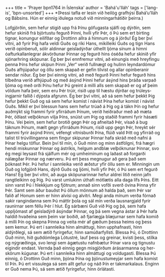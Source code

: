 +++
title = 'Prayer bpn1764 in Íslenska'
author = 'Bahá'u'lláh'
tags = ['lang-is', 'bpn-unsorted']
+++
*(Þessi tafla er lesin við heilög grafhýsi Bahá’u’lláh og Bábsins. Hún er einnig iðulega notuð við minn­ing­ar­hátíðir þeirra.)

Lofgjörðin, sem hefur stigið upp frá Þínu göfug­asta sjálfi og dýrðin, sem hefur skinið frá björtustu fegurð Þinni, hvíli yfir Þér, ó Þú sem ert birting tignar, konungur eilífðar og Drottinn allra á himnum og á jörðu!
Ég ber því vitni, að fyrir Þig hafa veldi Guðs og ríki Hans, mikilleiki Guðs og tign Hans verið opinberuð, sólir aldinnar geisladýrðar úthellt ljóma sínum á himni óafturkallanlegrar ákvörðunar Þinnar og fegurð hins óséða hefur skinið yfir sjónar­hring sköpunar.
Ég ber því ennfremur vitni, að einungis með hreyfingu penna Þíns hefur skipun Þinni „Ver“ verið fullnægt og hulinn leyndardómur Guðs af­hjúpaður og öllu sem skapað er gefin tilvist og allar opinberanir sendar niður.
Ég ber því einnig vitni, að með fegurð Þinni hefur fegurð hins tilbeðna verið afhjúpuð og með ásýnd Þinni hefur ásýnd hins þráða varpað ljóma og með orði Þínu hefur Þú greint á milli alls sem skapað er og af þeim völdum hafa þeir, sem eru Þér trúir, risið upp til hæstu dýrðar og trúleys­ingjarnir fallið í dýpsta afgrunn.
Ég ber því vitni, að sá sem hefur þekkt Þig hefur þekkt Guð og sá sem hefur komist í návist Þína hefur komist í návist Guðs. Mikil er því blessun hans sem hefur trúað á Þig og á tákn Þín og hefur auðmýkt sig frammi fyrir yfirráðum Þínum, verið heiðraður með að mæta Þér, öðlast velþóknun vilja Þíns, snúist um Þig og staðið frammi fyrir hásæti Þínu. Vei þeim, sem hefur brotið gegn Þér og afneitað Þér, vísað á bug táknum Þínum, mælt gegn yfirráðum Þínum, risið upp gegn Þér, hreykt sér frammi fyrir ásýnd Þinni, véfengt vitnisburði Þína, flúið vald Þitt og yfirráð og talist til trú­villinganna sem fingur skipunar Þinnar hafa skráð með nafni á Þínar helgu töflur.
Bein því til mín, ó Guð minn og minn ástfólgni, frá hægri hendi miskunnar Þinnar og ástríkis, helgum andblæ velþóknunar Þinnar, svo ég megi leysast frá sjálfum mér og umheiminum og laðast að forgarði nálægðar Þinnar og nærveru.
Þú ert þess megnugur að gera það sem þóknast Þér. Þú hefur í sannleika verið æðstur yfir öllu sem er.
Minningin um Guð og lofgjörð Hans, dýrð Guðs og ljómi, hvíli yfir Þér, ó Þú sem ert fegurð Hans! Ég ber því vitni, að auga sköpunarinnar hefur aldrei litið neinn jafn rangtleikinn og Þig.
Þú varst umlukinn úthafi mótlætis alla daga lífs Þíns. Eitt sinn varst Þú í hlekkjum og fjötrum; annað sinn vofði sverð óvina Þinna yfir Þér. Samt sem áður bauðst Þú öllum mönnum að halda það, sem Þér var falið af Honum sem er hinn alvísi og alvitri.
Megi anda mínum verða fórnað sakir rang­indanna sem Þú máttir þola og sál mín verða lausnargjald fyrir raunirnar sem féllu Þér í hlut. Ég sárbæni Guð við Þig og þá, sem hafa uppljómast af geisladýrð ásýndar Þinnar, og þá sem vegna ástar á Þér hafa haldið hvaðeina sem þeim var boðið, að fjarlægja blæjurnar sem hafa komið á milli Þín og skepna Þinna og veita mér af gæðum þessa heims og þess sem kemur.
Þú ert í sannleika hinn almáttugi, hinn upp­hafn­asti, hinn aldýrðlegi, sá sem ætíð fyrirgefur, hinn samúðarfyllsti.
Blessa Þú, ó Drottinn Guð minn, hið guð­dóm­lega Lótustré, lauf þess og greinar, kvisti þess, stilka og nýgræðinga, svo lengi sem ágætustu nafnbætur Þínar vara og tignustu eigindir endast. Vernda það einnig gegn misgjörðum árásarmanna og her­skörum kúgunar. Þú ert í sannleika hinn almáttugi og voldugasti. Blessa Þú einnig, ó Drottinn Guð minn, þjóna Þína og þjónustumeyjar sem hafa komist til Þín. Þú ert vissulega sá sem allt gefur og náð Þín er takmarkalaus.
Enginn er Guð nema Þú, sá sem ætíð fyrirgefur, hinn örlátasti.

